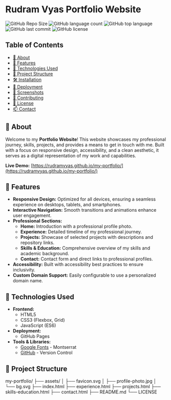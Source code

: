 # Rudram Vyas Portfolio Website

![GitHub Repo Size](https://img.shields.io/github/repo-size/rudramvyas/my-portfolio)
![GitHub language count](https://img.shields.io/github/languages/count/rudramvyas/my-portfolio)
![GitHub top language](https://img.shields.io/github/languages/top/rudramvyas/my-portfolio)
![GitHub last commit](https://img.shields.io/github/last-commit/rudramvyas/my-portfolio)
![GitHub license](https://img.shields.io/github/license/rudramvyas/my-portfolio)

## Table of Contents

- [📖 About](#-about)
- [🌟 Features](#-features)
- [🚀 Technologies Used](#-technologies-used)
- [📂 Project Structure](#-project-structure)
- [🛠️ Installation](#️-installation)
- [🔗 Deployment](#-deployment)
- [📸 Screenshots](#-screenshots)
- [🤝 Contributing](#-contributing)
- [📜 License](#-license)
- [📫 Contact](#-contact)

## 📖 About

Welcome to my **Portfolio Website**! This website showcases my professional journey, skills, projects, and provides a means to get in touch with me. Built with a focus on responsive design, accessibility, and a clean aesthetic, it serves as a digital representation of my work and capabilities.

**Live Demo:** [https://rudramvyas.github.io/my-portfolio/](https://rudramvyas.github.io/my-portfolio/)

## 🌟 Features

- **Responsive Design:** Optimized for all devices, ensuring a seamless experience on desktops, tablets, and smartphones.
- **Interactive Navigation:** Smooth transitions and animations enhance user engagement.
- **Professional Sections:**
  - **Home:** Introduction with a professional profile photo.
  - **Experience:** Detailed timeline of my professional journey.
  - **Projects:** Showcase of selected projects with descriptions and repository links.
  - **Skills & Education:** Comprehensive overview of my skills and academic background.
  - **Contact:** Contact form and direct links to professional profiles.
- **Accessibility:** Built with accessibility best practices to ensure inclusivity.
- **Custom Domain Support:** Easily configurable to use a personalized domain name.

## 🚀 Technologies Used

- **Frontend:**
  - HTML5
  - CSS3 (Flexbox, Grid)
  - JavaScript (ES6)
- **Deployment:**
  - GitHub Pages
- **Tools & Libraries:**
  - [Google Fonts](https://fonts.google.com/) - Montserrat
  - [GitHub](https://github.com/) - Version Control

## 📂 Project Structure

my-portfolio/ ├── assets/ │ ├── favicon.svg │ ├── profile-photo.jpg │ └── bg.svg ├── index.html ├── experience.html ├── projects.html ├── skills-education.html ├── contact.html ├── README.md └── LICENSE
